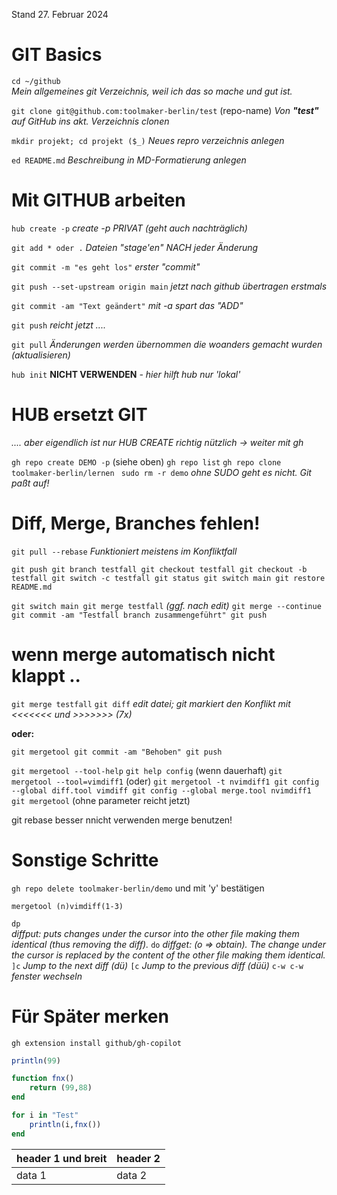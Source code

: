 Stand 27. Februar 2024

# GIT Basics
`cd ~/github`      
    *Mein allgemeines git Verzeichnis, weil ich das so mache und gut ist.*

`git clone git@github.com:toolmaker-berlin/test` (repo-name)
    *Von **"test"** auf GitHub ins akt. Verzeichnis clonen*

`mkdir projekt; cd projekt ($_)`
    *Neues repro verzeichnis anlegen*

`ed README.md`
    *Beschreibung in MD-Formatierung anlegen*


# Mit GITHUB arbeiten

`hub create -p` 
    *create -p PRIVAT (geht auch nachträglich)*

`git add * oder .` 
    *Dateien "stage'en" NACH jeder Änderung*

`git commit -m "es geht los"` 
    *erster "commit"*

`git push --set-upstream origin main`
    *jetzt nach github übertragen erstmals*

`git commit -am "Text geändert"`
    *mit -a spart das "ADD"*

`git push`
    *reicht jetzt ....*

`git pull`
    *Änderungen werden übernommen die woanders gemacht wurden (aktualisieren)*

`hub init`
    **NICHT VERWENDEN** *- hier hilft hub nur 'lokal'*


# HUB ersetzt GIT

*.... aber eigendlich ist nur HUB CREATE richtig nützlich -> weiter mit gh*

`gh repo create DEMO -p` (siehe oben)
`gh repo list`
`gh repo clone toolmaker-berlin/lernen
`
`sudo rm -r demo` 
    *ohne SUDO geht es nicht. Git paßt auf!*


# Diff, Merge, Branches fehlen! 

`git pull --rebase`
    *Funktioniert meistens im Konfliktfall*

`git push
git branch testfall
git checkout testfall
git checkout -b testfall
git switch -c testfall
git status
git switch main
git restore README.md`

`git switch main
git merge testfall` *(ggf. nach edit)*
`git merge --continue
git commit -am "Testfall branch zusammengeführt"
git push`


# wenn merge automatisch nicht klappt ..

`git merge testfall`
`git diff`
    *edit datei; git markiert den Konflikt mit <<<<<<< und >>>>>>> (7x)*
    
**oder:**

`git mergetool
git commit -am "Behoben"
git push`

`git mergetool --tool-help`
`git help config` (wenn dauerhaft)
`git mergetool --tool=vimdiff1` (oder)
`git mergetool -t nvimdiff1
git config --global diff.tool vimdiff
git config --global merge.tool nvimdiff1`
`git mergetool` (ohne parameter reicht jetzt)
 
git rebase besser nnicht verwenden merge benutzen!

# Sonstige Schritte

`gh repo delete toolmaker-berlin/demo`
    und mit 'y' bestätigen 

`mergetool (n)vimdiff(1-3)`
 
`dp`             
    *diffput: puts changes under the cursor into the other file making them identical (thus removing the diff).*
`do`
    *diffget: (o => obtain). The change under the cursor is replaced by the content of the other file making them identical.*
`]c`
    *Jump to the next diff (dü)*
`[c`
    *Jump to the previous diff (düü)*
`c-w c-w`
    *fenster wechseln*
                                                 

# Für Später merken

`gh extension install github/gh-copilot`

```julia
println(99)

function fnx()
    return (99,88)
end

for i in "Test"
    println(i,fnx())
end
```

| header 1 und breit | header 2 |
|--------------------|----------|
| data 1             | data 2   |




